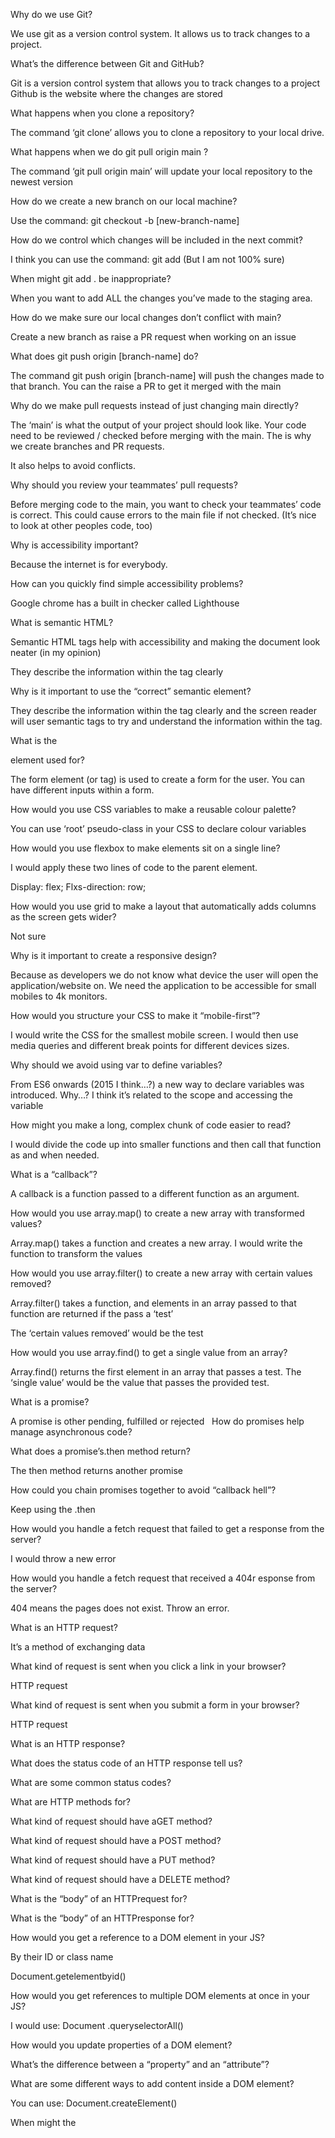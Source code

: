 Why do we use Git?

We use git as a version control system. It allows us to track changes to a project. 


What’s the difference between Git and GitHub?

Git is a version control system that allows you to track changes to a project 
Github is the website where the changes are stored 

What happens when you clone a repository?

The command ‘git clone’ allows you to clone a repository to your local drive. 

What happens when we do git pull origin main ?

The command ‘git pull origin main’ will update your local repository to the newest version 

How do we create a new branch on our local machine?

Use the command: git checkout -b [new-branch-name]
 

How do we control which changes will be included in the next commit?

I think you can use the command: git add (But I am not 100% sure)


When might git add . be inappropriate?

When you want to add ALL the changes you’ve made to the staging area. 


How do we make sure our local changes don’t conflict with main?

Create a new branch as raise a PR request when working on an issue 

What does git push origin [branch-name] do?

The command git push origin [branch-name] will push the changes made to that branch. You can the raise a PR to get it merged with the main 


Why do we make pull requests instead of just changing main directly?

The ‘main’ is what the output of your project should look like. Your code need to be reviewed / checked before merging with the main. The is why we create branches and PR requests. 

It also helps to avoid conflicts. 




Why should you review your teammates’ pull requests?

Before merging code to the main, you want to check your teammates’ code is correct. This could cause errors to the main file if not checked. (It’s nice to look at other peoples code, too)



Why is accessibility important?

Because the internet is for everybody.  

How can you quickly find simple accessibility problems?

Google chrome has a built in checker called Lighthouse 


What is semantic HTML?

Semantic HTML tags help with accessibility and making the document look neater (in my opinion) 

They describe the information within the tag clearly 


Why is it important to use the “correct” semantic element?

They describe the information within the tag clearly and the screen reader will user semantic tags to try and understand the information within the tag. 


What is the <form> element used for?

The form element (or tag) is used to create a form for the user. You can have different inputs within a form. 


How would you use CSS variables to make a reusable colour palette?

You can use ‘root’ pseudo-class in your CSS to declare colour variables 

How would you use flexbox to make elements sit on a single line?

I would apply these two lines of code to the parent element. 

Display: flex; 
Flxs-direction: row;





How would you use grid to make a layout that automatically adds columns as the screen gets wider?

Not sure 

Why is it important to create a responsive design?

Because as developers we do not know what device the user will open the application/website on. We need the application to be accessible for small mobiles to 4k monitors. 

How would you structure your CSS to make it “mobile-first”?

I would write the CSS for the smallest mobile screen. I would then use media queries and different break points for different devices sizes. 


Why should we avoid using var to define variables?

From ES6 onwards (2015 I think…?) a new way to declare variables was introduced. Why…? I think it’s related to the scope and accessing the variable 


How might you make a long, complex chunk of code easier to read?

I would divide the code up into smaller functions and then call that function as and when needed. 

What is a “callback”?

A callback is a function passed to a different function as an argument. 

How would you use array.map() to create a new array with transformed values?

Array.map() takes a function and creates a new array. I would write the function to transform the values 


How would you use array.filter() to create a new array with certain values removed?

Array.filter() takes a function, and elements in an array passed to that function are returned if the pass a ‘test’ 

The  ‘certain values removed’ would be the test 


How would you use array.find() to get a single value from an array?

Array.find() returns the first element in an array that passes a test. The ‘single value’ would be the value that passes the provided test. 




What is a promise?

A promise is other pending, fulfilled or rejected 	  How do promises help manage asynchronous code?

What does a promise’s.then method return?

The then method returns another promise 

How could you chain promises together to avoid “callback hell”?

Keep using the .then 

How would you handle a fetch request that failed to get a response from the server?

I would throw a new error 

How would you handle a fetch request that received a 404r esponse from the server?

404 means the pages does not exist. Throw an error. 

What is an HTTP request?

It’s a method of exchanging data 

What kind of request is sent when you click a link in your browser?

HTTP request 

What kind of request is sent when you submit a form in your browser?

HTTP request 

What is an HTTP response?

What does the status code of an HTTP response tell us?

What are some common status codes?

What are HTTP methods for?

What kind of request should have aGET method?

What kind of request should have a POST method?

What kind of request should have a PUT method?

What kind of request should have a DELETE method?

What is the “body” of an HTTPrequest for?

What is the “body” of an HTTPresponse for?



How would you get a reference to a DOM element in your JS?

By their ID or class name 

Document.getelementbyid()

How would you get references to multiple DOM elements at once in your JS?

I would use: Document .queryselectorAll()

How would you update properties of a DOM element?

What’s the difference between a “property” and an “attribute”?

What are some different ways to add content inside a DOM element?

You can use: Document.createElement()

When might the<template> element be useful?

What are the different ways to add event handlers to elements?

You can use onclick() but I believe this isn’t used anymore. 

Why is addEventListener the safest way to add an event handler?

How can you access submitted form values in your JS?



Why are tests useful?

Tests are useful to make sure the code is operating the way we want it to give the inputs/outputs. 

What is the difference between unit and integration tests?

Unit testing is when you test individual functions. 
Integration testing is testing the entire function 

What kind of code is easier to test?

Why should your tests be isolated from each other?

Because you should not rely on a previous test. Each test should test a section individually. 

What is Test Driven Development (TDD)?

When you write a test before working the function for it. Write the test in it’s most simple form and then make it more complex step by step. 

When might TDD be a useful process to follow?

When working on larger more complex programmes. 


What process would you take to find out why your code isn’t working?

Lots of console.log(). Using the debugger tool. 

What tools do JS/dev tools have to help debug your code?



At what point should you ask for someone else’s help?

I think an appropriate amount of time would be 40 minutes stuck on a problem without moving forward. 
